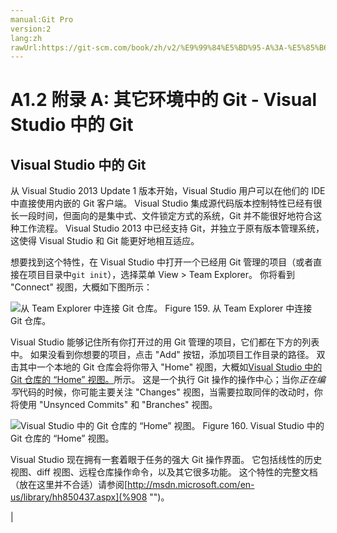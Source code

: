 ```yaml
---
manual:Git Pro
version:2
lang:zh
rawUrl:https://git-scm.com/book/zh/v2/%E9%99%84%E5%BD%95-A%3A-%E5%85%B6%E5%AE%83%E7%8E%AF%E5%A2%83%E4%B8%AD%E7%9A%84-Git-Visual-Studio-%E4%B8%AD%E7%9A%84-Git
---
```



# A1.2 附录 A: 其它环境中的 Git - Visual Studio 中的 Git

## Visual Studio 中的 Git<a name="_visual_studio_中的_git"></a>


从 Visual Studio 2013 Update 1 版本开始，Visual Studio 用户可以在他们的 IDE 中直接使用内嵌的 Git 客户端。 Visual Studio 集成源代码版本控制特性已经有很长一段时间，但面向的是集中式、文件锁定方式的系统，Git 并不能很好地符合这种工作流程。 Visual Studio 2013 中已经支持 Git，并独立于原有版本管理系统，这使得 Visual Studio 和 Git 能更好地相互适应。




想要找到这个特性，在 Visual Studio 中打开一个已经用 Git 管理的项目（或者直接在项目目录中`git init`），选择菜单 View &gt; Team Explorer。 你将看到 &quot;Connect&quot; 视图，大概如下图所示：


![从 Team Explorer 中连接 Git 仓库。](%905.png "")
Figure 159. 从 Team Explorer 中连接 Git 仓库。



Visual Studio 能够记住所有你打开过的用 Git 管理的项目，它们都在下方的列表中。 如果没看到你想要的项目，点击 &quot;Add&quot; 按钮，添加项目工作目录的路径。 双击其中一个本地的 Git 仓库会将你带入 &quot;Home&quot; 视图，大概如[Visual Studio 中的 Git 仓库的 “Home” 视图。](%907 "")所示。 这是一个执行 Git 操作的操作中心；当你*正在编写*代码的时候，你可能主要关注 &quot;Changes&quot; 视图，当需要拉取同伴的改动时，你将使用 &quot;Unsynced Commits&quot; 和 &quot;Branches&quot; 视图。


![Visual Studio 中的 Git 仓库的 “Home” 视图。](%906.png "")
Figure 160. Visual Studio 中的 Git 仓库的 “Home” 视图。



Visual Studio 现在拥有一套着眼于任务的强大 Git 操作界面。 它包括线性的历史视图、diff 视图、远程仓库操作命令，以及其它很多功能。 这个特性的完整文档（放在这里并不合适）请参阅[http://msdn.microsoft.com/en-us/library/hh850437.aspx](%908 "")。


|


